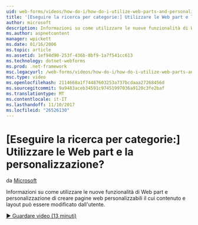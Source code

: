```yaml
---
uid: web-forms/videos/how-do-i/how-do-i-utilize-web-parts-and-personalization
title: '[Eseguire la ricerca per categorie:] Utilizzare le Web part e la personalizzazione? | Microsoft Docs'
author: microsoft
description: Informazioni su come utilizzare le nuove funzionalità di Web part e personalizzazione di creare pagine web personalizzabili il cui contenuto e layout può essere modificato dall'utente.
ms.author: aspnetcontent
manager: wpickett
ms.date: 01/16/2006
ms.topic: article
ms.assetid: 1ef94d90-253f-436b-8bf9-1a7f541cc613
ms.technology: dotnet-webforms
ms.prod: .net-framework
msc.legacyurl: /web-forms/videos/how-do-i/how-do-i-utilize-web-parts-and-personalization
msc.type: video
ms.openlocfilehash: 2114668a1f74487603253a737bcdaaa27268456d
ms.sourcegitcommit: 9a9483aceb34591c97451997036a9120c3fe2baf
ms.translationtype: MT
ms.contentlocale: it-IT
ms.lasthandoff: 11/10/2017
ms.locfileid: "26526130"
---
```

<a name="how-do-i-utilize-web-parts-and-personalization"></a>[Eseguire la ricerca per categorie:] Utilizzare le Web part e la personalizzazione?
====================
da [Microsoft](https://github.com/microsoft)

Informazioni su come utilizzare le nuove funzionalità di Web part e personalizzazione di creare pagine web personalizzabili il cui contenuto e layout può essere modificato dall'utente.

[&#9654; Guardare video (13 minuti)](https://channel9.msdn.com/Blogs/ASP-NET-Site-Videos/how-do-i-utilize-web-parts-and-personalization)
